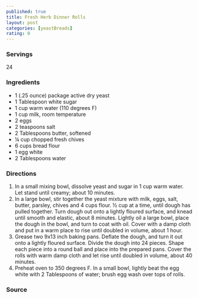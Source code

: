 ```yaml
---
published: true
title: Fresh Herb Dinner Rolls
layout: post
categories: [yeastBreads]
rating: 0
---
```

### Servings
24

### Ingredients
- 1 (.25 ounce) package active dry yeast
- 1 Tablespoon white sugar
- 1 cup warm water (110 degrees F)
- 1 cup milk, room temperature
- 2 eggs
- 2 teaspoons salt
- 2 Tablespoons butter, softened
- ¼ cup chopped fresh chives
- 6 cups bread flour
- 1 egg white
- 2 Tablespoons water

### Directions
1. In a small mixing bowl, dissolve yeast and sugar in 1 cup warm water.  Let stand until creamy; about 10 minutes.
2. In a large bowl, stir together the yeast mixture with milk, eggs, salt, butter, parsley, chives and 4 cups flour.  ½ cup at a time, until dough has pulled together.  Turn dough out onto a lightly floured surface, and knead until smooth and elastic, about 8 minutes.  Lightly oil a large bowl, place the dough in the bowl, and turn to coat with oil.  Cover with a damp cloth and put in a warm place to rise until doubled in volume, about 1 hour.
3. Grease two 9x13 inch baking pans.  Deflate the dough, and turn it out onto a lightly floured surface.  Divide the dough into 24 pieces.  Shape each piece into a round ball and place   into the prepared pans.  Cover the rolls with warm damp cloth and let rise until doubled in volume, about 40 minutes.
4. Preheat oven to 350 degrees F.  In a small bowl, lightly beat the egg white with 2 Tablespoons of water; brush egg wash over tops of rolls.

### Source

